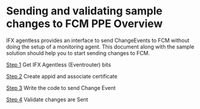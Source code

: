 # Sending  and validating sample changes to FCM PPE Overview

IFX agentless provides an interface to send ChangeEvents to FCM without doing the setup of a monitoring agent.  This document along with the sample solution should help you to start sending changes to FCM. 

[Step 1](https://eng.ms/docs/products/fcm-engineering-hub/onboard/sendingchangestoppe/ifxagentless) Get IFX Agentless (Eventrouter) bits 

[Step 2](https://eng.ms/docs/products/fcm-engineering-hub/onboard/sendingchangestoppe/createappid) Create appid and associate certificate

[Step 3](https://eng.ms/docs/products/fcm-engineering-hub/onboard/sendingchangestoppe/writecode) Write the code to send Change Event

[Step 4](https://eng.ms/docs/products/fcm-engineering-hub/onboard/sendingchangestoppe/validatechanges) Validate changes are Sent
